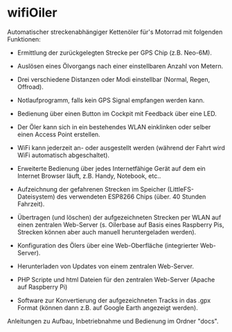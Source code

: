 # wifiOiler
Automatischer streckenabhängiger Kettenöler für's Motorrad mit folgenden Funktionen:<br>

- Ermittlung der zurückgelegten Strecke per GPS Chip (z.B. Neo-6M).<br>
- Auslösen eines Ölvorgangs nach einer einstellbaren Anzahl von Metern.
- Drei verschiedene Distanzen oder Modi einstellbar (Normal, Regen, Offroad). 
- Notlaufprogramm, falls kein GPS Signal empfangen werden kann.<br>
- Bedienung über einen Button im Cockpit mit Feedback über eine LED.
- Der Öler kann sich in ein bestehendes WLAN einklinken oder selber einen Access Point erstellen.
- WiFi kann jederzeit an- oder ausgestellt werden (während der Fahrt wird WiFi automatisch abgeschaltet).
- Erweiterte Bedienung über jedes Internetfähige Gerät auf dem ein Internet Browser läuft, z.B. Handy, Notebook, etc..
- Aufzeichnung der gefahrenen Strecken im Speicher (LittleFS-Dateisystem) des verwendeten ESP8266 Chips (über. 40 Stunden Fahrzeit).<br>
- Übertragen (und löschen) der aufgezeichneten Strecken per WLAN auf einen zentralen Web-Server (s. Oilerbase auf Basis eines Raspberry Pis, Strecken können aber auch manuell heruntergeladen werden).<br>
- Konfiguration des Ölers über eine Web-Oberfläche (integrierter Web-Server).<br>
- Herunterladen von Updates von einem zentralen Web-Server.<br>
- PHP Scripte und html Dateien für den zentralen Web-Server (Apache auf Raspberry Pi)

- Software zur Konvertierung der aufgezeichneten Tracks in das .gpx Format (können dann z.B. auf Google Earth angezeigt werden).

Anleitungen zu Aufbau, Inbetriebnahme und Bedienung im Ordner "docs".
